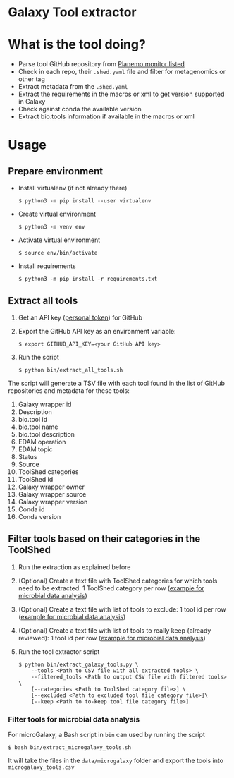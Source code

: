 Galaxy Tool extractor
=====================

# What is the tool doing?

- Parse tool GitHub repository from [Planemo monitor listed](https://github.com/galaxyproject/planemo-monitor)
- Check in each repo, their `.shed.yaml` file and filter for metagenomics or other tag
- Extract metadata from the `.shed.yaml`
- Extract the requirements in the macros or xml to get version supported in Galaxy
- Check against conda the available version
- Extract bio.tools information if available in the macros or xml

# Usage

## Prepare environment

- Install virtualenv (if not already there)

    ```
    $ python3 -m pip install --user virtualenv
    ```

- Create virtual environment

    ```
    $ python3 -m venv env
    ```

- Activate virtual environment

    ```
    $ source env/bin/activate
    ```

- Install requirements

    ```
    $ python3 -m pip install -r requirements.txt
    ```

## Extract all tools

1. Get an API key ([personal token](https://docs.github.com/en/authentication/keeping-your-account-and-data-secure/managing-your-personal-access-tokens)) for GitHub
2. Export the GitHub API key as an environment variable:

    ```
    $ export GITHUB_API_KEY=<your GitHub API key>
    ```

3. Run the script

    ```
    $ python bin/extract_all_tools.sh
    ```

The script will generate a TSV file with each tool found in the list of GitHub repositories and metadata for these tools:

1. Galaxy wrapper id
2. Description
3. bio.tool id
4. bio.tool name
5. bio.tool description
6. EDAM operation
7. EDAM topic
8. Status
9. Source
10. ToolShed categories
11. ToolShed id
12. Galaxy wrapper owner
13. Galaxy wrapper source
14. Galaxy wrapper version
15. Conda id
16. Conda version

## Filter tools based on their categories in the ToolShed

1. Run the extraction as explained before
2. (Optional) Create a text file with ToolShed categories for which tools need to be extracted: 1 ToolShed category per row ([example for microbial data analysis](data/microgalaxy/categories))
3. (Optional) Create a text file with list of tools to exclude: 1 tool id per row ([example for microbial data analysis](data/microgalaxy/tools_to_exclude))
4. (Optional) Create a text file with list of tools to really keep (already reviewed): 1 tool id per row ([example for microbial data analysis](data/microgalaxy/tools_to_keep))
4. Run the tool extractor script

    ```
    $ python bin/extract_galaxy_tools.py \
        --tools <Path to CSV file with all extracted tools> \
        --filtered_tools <Path to output CSV file with filtered tools> \
        [--categories <Path to ToolShed category file>] \
        [--excluded <Path to excluded tool file category file>]\
        [--keep <Path to to-keep tool file category file>]
    ```

### Filter tools for microbial data analysis

For microGalaxy, a Bash script in `bin` can used by running the script

```
$ bash bin/extract_microgalaxy_tools.sh
```

It will take the files in the `data/microgalaxy` folder and export the tools into `microgalaxy_tools.csv`
